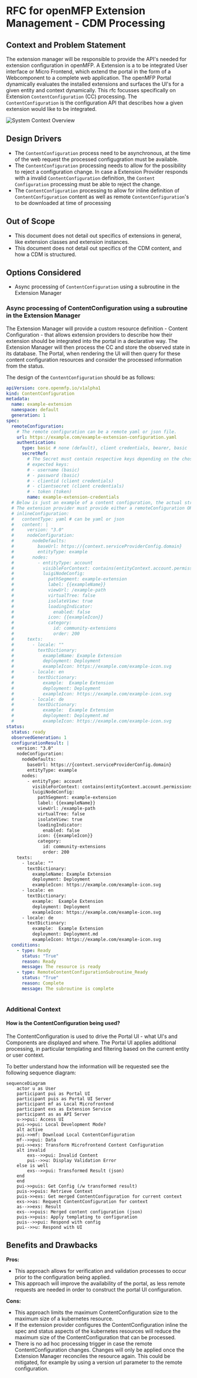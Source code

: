 
# RFC for openMFP Extension Management - CDM Processing

## Context and Problem Statement

The extension manager will be responsible to provide the API's needed for extension configuration in openMFP. A Extension is a to be integrated User interface or Micro Frontend, which extend the portal in the form of a Webcomponent to a complete web application.
The openMFP Portal dynamically evaluates the installed extensions and surfaces the UI's for a given entity and context dynamically. This rfc focusses specifically on Extension `ContentConfiguration` (CC) processing. The `ContentConfiguration` is the configuration API that describes how a given extension would like to be integrated.

![System Context Overview](assets/extension-content-configuration-processing/system-context.drawio.png)

## Design Drivers

- The `ContentConfiguration` process need to be asynchronous, at the time of the web request the processed configugration must be available.
- The `ContentConfiguration` processing needs to allow for the possibility to reject a configuration change. In case a Extension Provider responds with a invalid `ContentConfiguration` definition, the `Content Configuration` processing must be able to reject the change.
- The `ContentConfiguration` processing to allow for inline definition of `ContentConfiguration` content as well as remote `ContentConfiguration`'s to be downloaded at time of processing

## Out of Scope

- This document does not detail out specifics of extensions in general, like extension classes and extension instances.
- This document does not detail out specifics of the CDM content, and how a CDM is structured.

## Options Considered

- Async processing of `ContentConfiguration` using a subroutine in the Extension Manager

### Async processing of ContentConfiguration using a subroutine in the Extension Manager

The Extension Manager will provide a custom resource definition - Content Configuration - that allows extension providers to describe how their extension should be integrated into the portal in a declarative way. The Extension Manager will then process the CC and store the observed state in its database. The Portal, when rendering the UI will then query for these content configuration resources and consider the processed information from the status.

The design of the `ContentConfiguration` should be as follows:

```yaml
apiVersion: core.openmfp.io/v1alpha1
kind: ContentConfiguration
metadata:
  name: example-extension
  namespace: default
  generation: 1
spec:
  remoteConfiguration:
    # The remote configuration can be a remote yaml or json file. 
    url: https://example.com/example-extension-configuration.yaml
    authentication:
      type: basic # none (default), client credentials, bearer, basic
      secretRef: 
        # The Secret must contain respective keys depending on the chosen authorization type
        # expected keys: 
        # - username (basic) 
        # - password (basic)
        # - clientid (client credentials)
        # - clientsecret (client credentials)
        # - token (token)
        name: example-extension-credentials 
  # Below is just an example of a content configuration, the actual structure will be covered in a separate RFC.
  # The extension provider must provide either a remoteConfiguration OR a inlineConfiguration
  # inlineConfiguration:
  #   contentType: yaml # can be yaml or json
  #   content: |
  #     version: "3.0"
  #     nodeConfiguration:
  #       nodeDefaults:
  #         baseUrl: https://{context.serviceProviderConfig.domain}
  #         entityType: example
  #       nodes:
  #         - entityType: account
  #           visibleForContext: contains(entityContext.account.permissions, 'example-permission')
  #           luigiNodeConfig:
  #             pathSegment: example-extension
  #             label: {{exampleName}}
  #             viewUrl: /example-path
  #             virtualTree: false
  #             isolateView: true
  #             loadingIndicator:
  #               enabled: false
  #             icon: {{exampleIcon}}
  #             category:
  #               id: community-extensions
  #               order: 200
  #     texts:
  #       - locale: ""
  #         textDictionary:
  #           exampleName: Example Extension
  #           deployment: Deployment
  #           exampleIcon: https://example.com/example-icon.svg
  #       - locale: en
  #         textDictionary:
  #           example:  Example Extension
  #           deployment: Deployment
  #           exampleIcon: https://example.com/example-icon.svg
  #       - locale: de
  #         textDictionary:
  #           example:  Example Extension
  #           deployment: Deployment.md
  #           exampleIcon: https://example.com/example-icon.svg
status:
  status: ready
  observedGeneration: 1
  configurationResult: |
    version: "3.0"
    nodeConfiguration:
      nodeDefaults:
        baseUrl: https://{context.serviceProviderConfig.domain}
        entityType: example
      nodes:
        - entityType: account
          visibleForContext: contains(entityContext.account.permissions, 'example-permission')
          luigiNodeConfig:
            pathSegment: example-extension
            label: {{exampleName}}
            viewUrl: /example-path
            virtualTree: false
            isolateView: true
            loadingIndicator:
              enabled: false
            icon: {{exampleIcon}}
            category:
              id: community-extensions
              order: 200
    texts:
      - locale: ""
        textDictionary:
          exampleName: Example Extension
          deployment: Deployment
          exampleIcon: https://example.com/example-icon.svg
      - locale: en
        textDictionary:
          example:  Example Extension
          deployment: Deployment
          exampleIcon: https://example.com/example-icon.svg
      - locale: de
        textDictionary:
          example:  Example Extension
          deployment: Deployment.md
          exampleIcon: https://example.com/example-icon.svg
  conditions:
    - type: Ready
      status: "True"
      reason: Ready
      message: The resource is ready
    - type: RemoteContentConfigurationSubroutine_Ready
      status: "True"
      reason: Complete
      message: The subroutine is complete
  
```
### Additional Context

#### How is the ContentConfiguration being used?

The ContentConfiguration is used to drive the Portal UI - what UI's and Components are displayed and where. The Portal UI applies additional processing, in particular templating and filtering based on the current entity or user context.

To better understand how the information will be requested see the following sequence diagram:

```mermaid
sequenceDiagram
    actor u as User
    participant pui as Portal UI
    participant puis as Portal UI Server
    participant mf as Local Microfrontend
    participant exs as Extension Service
    participant as as API Server
    u->>pui: Access UI
    pui->>pui: Local Development Mode?
    alt active
    pui->>mf: Download Local ContentConfiguration
    mf-->>pui: Data
    pui->>exs: Transform Microfrontend Content Configuration
    alt invalid
        exs-->>pui: Invalid Content
        pui-->>u: Display Validation Error
    else is well
        exs-->>pui: Transformed Result (json)
    end
    end
    pui->>puis: Get Config (/w transformed result)
    puis->>puis: Retrieve Context
    puis->>exs: Get merged ContentConfiguration for current context
    exs->>as: Request ContentConfiguration for context
    as-->>exs: Result
    exs-->>puis: Merged content configuration (json)
    puis->>puis: Apply templating to configuration
    puis-->>pui: Respond with config
    pui-->>u: Respond with UI
```


## Benefits and Drawbacks

**Pros:**
- This approach allows for verification and validation processes to occur prior to the configuration being applied.
- This approach will improve the availability of the portal, as less remote requests are needed in order to construct the portal UI configuration.

**Cons:**
- This approach limits the maximum ContentConfiguration size to the maximum size of a kubernetes resource.
- If the extension provider configures the ContentConfiguration inline the spec and status aspects of the kubernetes resources will reduce the maximum size of the ContentConfiguration that can be processed.
- There is no ad hoc processing trigger in case the remote ContentConfiguration changes. Changes will only be applied once the Extension Manager reconciles the resource again. This could be mitigated, for example by using a version url parameter to the remote configuration.

